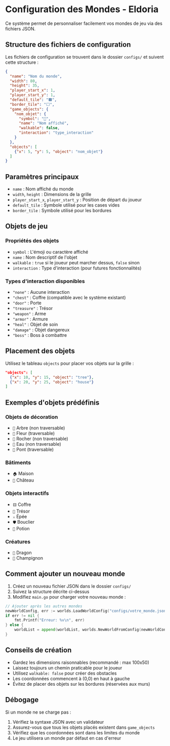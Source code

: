# Configuration des Mondes - Eldoria

Ce système permet de personnaliser facilement vos mondes de jeu via des fichiers JSON.

## Structure des fichiers de configuration

Les fichiers de configuration se trouvent dans le dossier `configs/` et suivent cette structure :

```json
{
  "name": "Nom du monde",
  "width": 80,
  "height": 35,
  "player_start_x": 1,
  "player_start_y": 1,
  "default_tile": "🟫",
  "border_tile": "⬜",
  "game_objects": {
    "nom_objet": {
      "symbol": "🌳",
      "name": "Nom affiché",
      "walkable": false,
      "interaction": "type_interaction"
    }
  },
  "objects": [
    {"x": 5, "y": 5, "object": "nom_objet"}
  ]
}
```

## Paramètres principaux

- `name` : Nom affiché du monde
- `width`, `height` : Dimensions de la grille
- `player_start_x`, `player_start_y` : Position de départ du joueur
- `default_tile` : Symbole utilisé pour les cases vides
- `border_tile` : Symbole utilisé pour les bordures

## Objets de jeu

### Propriétés des objets
- `symbol` : L'émoji ou caractère affiché
- `name` : Nom descriptif de l'objet
- `walkable` : `true` si le joueur peut marcher dessus, `false` sinon
- `interaction` : Type d'interaction (pour futures fonctionnalités)

### Types d'interaction disponibles
- `"none"` : Aucune interaction
- `"chest"` : Coffre (compatible avec le système existant)
- `"door"` : Porte
- `"treasure"` : Trésor
- `"weapon"` : Arme
- `"armor"` : Armure
- `"heal"` : Objet de soin
- `"damage"` : Objet dangereux
- `"boss"` : Boss à combattre

## Placement des objets

Utilisez le tableau `objects` pour placer vos objets sur la grille :

```json
"objects": [
  {"x": 10, "y": 15, "object": "tree"},
  {"x": 20, "y": 25, "object": "house"}
]
```

## Exemples d'objets prédéfinis

### Objets de décoration
- `🌳` Arbre (non traversable)
- `🌸` Fleur (traversable)
- `🗿` Rocher (non traversable)
- `🌊` Eau (non traversable)
- `🌉` Pont (traversable)

### Bâtiments
- `🏠` Maison
- `🏰` Château

### Objets interactifs
- `🟨` Coffre
- `💎` Trésor
- `⚔️` Épée
- `🛡️` Bouclier
- `🧪` Potion

### Créatures
- `🐉` Dragon
- `🍄` Champignon

## Comment ajouter un nouveau monde

1. Créez un nouveau fichier JSON dans le dossier `configs/`
2. Suivez la structure décrite ci-dessus
3. Modifiez `main.go` pour charger votre nouveau monde :

```go
// Ajouter après les autres mondes
newWorldConfig, err := worlds.LoadWorldConfig("configs/votre_monde.json")
if err != nil {
    fmt.Printf("Erreur: %v\n", err)
} else {
    worldList = append(worldList, worlds.NewWorldFromConfig(newWorldConfig))
}
```

## Conseils de création

- Gardez les dimensions raisonnables (recommandé : max 100x50)
- Laissez toujours un chemin praticable pour le joueur
- Utilisez `walkable: false` pour créer des obstacles
- Les coordonnées commencent à (0,0) en haut à gauche
- Évitez de placer des objets sur les bordures (réservées aux murs)

## Débogage

Si un monde ne se charge pas :
1. Vérifiez la syntaxe JSON avec un validateur
2. Assurez-vous que tous les objets placés existent dans `game_objects`
3. Vérifiez que les coordonnées sont dans les limites du monde
4. Le jeu utilisera un monde par défaut en cas d'erreur